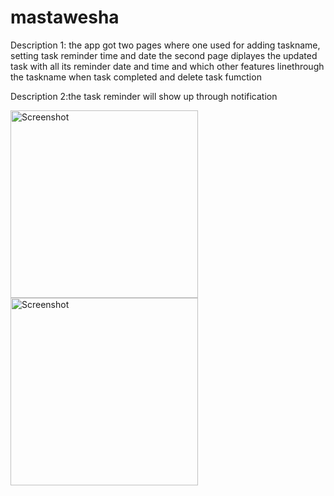 # mastawesha

Description 1: the app got two pages where one used for adding taskname,  setting task reminder time and date
the second page diplayes the updated task with all its reminder date and time and which other features linethrough the taskname when task completed and delete task fumction

Description 2:the task reminder will show up through notification 

<img src="https://github.com/yosephyonas/minimal-todo-app/assets/101545038/5c2b649c-ec8f-4913-9edb-402591e03132" alt="Screenshot" width="300">





<img src="https://github.com/yosephyonas/minimal-todo-app/assets/101545038/4b347034-1bc0-4516-94a9-eb886250ab2c" alt="Screenshot" width="300">
